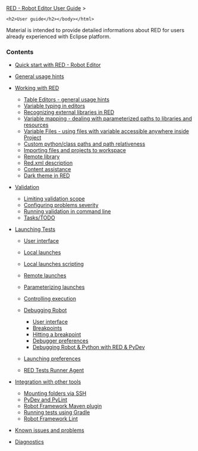 <html>
<head>
<link href="PLUGINS_ROOT/org.robotframework.ide.eclipse.main.plugin.doc.user/help/style.css" rel="stylesheet" type="text/css"/>
</head>
<body>
<a href="index.html">RED - Robot Editor User Guide</a> &gt; 

	<h2>User guide</h2></body></html>

Material is intended to provide detailed informations about RED for users already experienced with 	Eclipse platform.	

### Contents

*   [Quick start with RED - Robot Editor](quick_start.md)
*   [General usage hints](general.md)
*   [Working with RED](working_with_RED.md)
    
    *   [Table Editors - general usage hints](working_with_RED\table_general.md)
    *   [Variable typing in editors](working_with_RED\variable_typing.md)
    *   [Recognizing external libraries in RED](working_with_RED\libs.md)
    *   [Variable mapping - dealing with parameterized paths to libraries and resources](working_with_RED\variable_mapping.md)
    *   [Variable Files - using files with variable accessible anywhere inside Project](working_with_RED\variable_files.md)
    *   [Custom python/class paths and path relativeness](working_with_RED\custom_paths_relatve.md)
    *   [Importing files and projects to workspace](working_with_RED\importing.md)
    *   [Remote library](working_with_RED\remote_library.md)
    *   [Red.xml description](working_with_RED\red_xml.md)
    *   [Content assistance](working_with_RED\content_assist.md)
    *   [Dark theme in RED](working_with_RED\dark_theme.md)
    
    
    
*   [Validation](validation.md)
    
    *   [Limiting validation scope](validation\scope.md)
    *   [Configuring problems severity](validation\validation_preferences.md)
    *   [Running validation in command line](validation\headless.md)
    *   [Tasks/TODO](validation\tasks.md)
    
    
    
*   [Launching Tests](launching.md)
    
    *   [User interface](launching\ui_elements.md)
    *   [Local launches](launching\local_launch.md)
    *   [Local launches scripting](launching\local_launch_scripting.md)
    *   [Remote launches](launching\remote_launch.md)
    *   [Parameterizing launches](launching\string_substitution.md)
    *   [Controlling execution](launching\exec_control.md)
    *   [Debugging Robot](launching\debug.md)
        
        *   [User interface](launching\debug\ui_elements.md)
        *   [Breakpoints](launching\debug\breakpoints.md)
        *   [Hitting a breakpoint](launching\debug\hitting_a_breakpoint.md)
        *   [Debugger preferences](launching\debug\preferences.md)
        *   [Debugging Robot &amp; Python with RED &amp; PyDev](launching\debug\robot_python_debug.md)
        
        
        
    *   [Launching preferences](launching\launch_prefs.md)
    *   [RED Tests Runner Agent](launching\red_agent.md)
    
    
    
*   [Integration with other tools](tools_integration.md)
    
    *   [Mounting folders via SSH](tools_integration\virtual_folders.md)
    *   [PyDev and PyLint](tools_integration\red_pylint.md)
    *   [Robot Framework Maven plugin](tools_integration\maven.md)
    *   [Running tests using Gradle](tools_integration\gradle.md)
    *   [Robot Framework Lint](tools_integration\rflint.md)
    
    
    
*   [Known issues and problems](known_issues.md)
*   [Diagnostics](diagnostics.md)